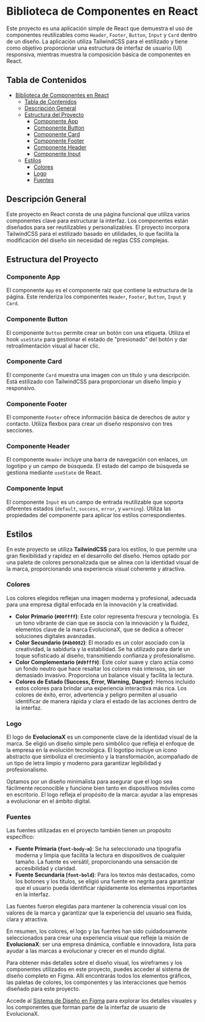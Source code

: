 # Biblioteca de Componentes en React

Este proyecto es una aplicación simple de React que demuestra el uso de componentes reutilizables como `Header`, `Footer`, `Button`, `Input` y `Card` dentro de un diseño. La aplicación utiliza TailwindCSS para el estilizado y tiene como objetivo proporcionar una estructura de interfaz de usuario (UI) responsiva, mientras muestra la composición básica de componentes en React.

## Tabla de Contenidos

- [Biblioteca de Componentes en React](#biblioteca-de-componentes-en-react)
  - [Tabla de Contenidos](#tabla-de-contenidos)
  - [Descripción General](#descripción-general)
  - [Estructura del Proyecto](#estructura-del-proyecto)
    - [Componente App](#componente-app)
    - [Componente Button](#componente-button)
    - [Componente Card](#componente-card)
    - [Componente Footer](#componente-footer)
    - [Componente Header](#componente-header)
    - [Componente Input](#componente-input)
  - [Estilos](#estilos)
    - [Colores](#colores)
    - [Logo](#logo)
    - [Fuentes](#fuentes)

## Descripción General

Este proyecto en React consta de una página funcional que utiliza varios componentes clave para estructurar la interfaz. Los componentes están diseñados para ser reutilizables y personalizables. El proyecto incorpora TailwindCSS para el estilizado basado en utilidades, lo que facilita la modificación del diseño sin necesidad de reglas CSS complejas.

## Estructura del Proyecto

### Componente App

El componente `App` es el componente raíz que contiene la estructura de la página. Este renderiza los componentes `Header`, `Footer`, `Button`, `Input` y `Card`.

### Componente Button

El componente `Button` permite crear un botón con una etiqueta. Utiliza el hook `useState` para gestionar el estado de "presionado" del botón y dar retroalimentación visual al hacer clic.

### Componente Card

El componente `Card` muestra una imagen con un título y una descripción. Está estilizado con TailwindCSS para proporcionar un diseño limpio y responsivo.

### Componente Footer

El componente `Footer` ofrece información básica de derechos de autor y contacto. Utiliza flexbox para crear un diseño responsivo con tres secciones.

### Componente Header

El componente `Header` incluye una barra de navegación con enlaces, un logotipo y un campo de búsqueda. El estado del campo de búsqueda se gestiona mediante `useState` de React.

### Componente Input

El componente `Input` es un campo de entrada reutilizable que soporta diferentes estados (`default`, `success`, `error`, y `warning`). Utiliza las propiedades del componente para aplicar los estilos correspondientes.

## Estilos

En este proyecto se utiliza **TailwindCSS** para los estilos, lo que permite una gran flexibilidad y rapidez en el desarrollo del diseño. Hemos optado por una paleta de colores personalizada que se alinea con la identidad visual de la marca, proporcionando una experiencia visual coherente y atractiva.

### Colores

Los colores elegidos reflejan una imagen moderna y profesional, adecuada para una empresa digital enfocada en la innovación y la creatividad.

- **Color Primario (`#00ffff`)**: Este color representa frescura y tecnología. Es un tono vibrante de cian que se asocia con la innovación y la fluidez, elementos clave de la marca EvolucionaX, que se dedica a ofrecer soluciones digitales avanzadas.
- **Color Secundario (`#4b0082`)**: El morado es un color asociado con la creatividad, la sabiduría y la estabilidad. Se ha utilizado para darle un toque sofisticado al diseño, transmitiendo confianza y profesionalismo.
- **Color Complementario (`#d9fff9`)**: Este color suave y claro actúa como un fondo neutro que hace resaltar los colores más intensos, sin ser demasiado invasivo. Proporciona un balance visual y facilita la lectura.
- **Colores de Estado (Success, Error, Warning, Danger)**: Hemos incluido estos colores para brindar una experiencia interactiva más rica. Los colores de éxito, error, advertencia y peligro permiten al usuario identificar de manera rápida y clara el estado de las acciones dentro de la interfaz.

### Logo

El logo de **EvolucionaX** es un componente clave de la identidad visual de la marca. Se eligió un diseño simple pero simbólico que refleja el enfoque de la empresa en la evolución tecnológica. El logotipo incluye un ícono abstracto que simboliza el crecimiento y la transformación, acompañado de un tipo de letra limpio y moderno para garantizar legibilidad y profesionalismo.

Optamos por un diseño minimalista para asegurar que el logo sea fácilmente reconocible y funcione bien tanto en dispositivos móviles como en escritorio. El logo refleja el propósito de la marca: ayudar a las empresas a evolucionar en el ámbito digital.

### Fuentes

Las fuentes utilizadas en el proyecto también tienen un propósito específico:

- **Fuente Primaria (`font-body-m`)**: Se ha seleccionado una tipografía moderna y limpia que facilita la lectura en dispositivos de cualquier tamaño. La fuente es versátil, proporcionando una sensación de accesibilidad y claridad.
- **Fuente Secundaria (`font-bold`)**: Para los textos más destacados, como los botones y los títulos, se eligió una fuente en negrita para garantizar que el usuario pueda identificar rápidamente los elementos importantes en la interfaz.

Las fuentes fueron elegidas para mantener la coherencia visual con los valores de la marca y garantizar que la experiencia del usuario sea fluida, clara y atractiva.

En resumen, los colores, el logo y las fuentes han sido cuidadosamente seleccionados para crear una experiencia visual que refleje la misión de **EvolucionaX**: ser una empresa dinámica, confiable e innovadora, lista para ayudar a las marcas a evolucionar y crecer en el mundo digital.

Para obtener más detalles sobre el diseño visual, los wireframes y los componentes utilizados en este proyecto, puedes acceder al sistema de diseño completo en Figma. Allí encontrarás todos los elementos gráficos, las paletas de colores, los componentes y las interacciones que hemos diseñado para este proyecto.

Accede al [Sistema de Diseño en Figma](https://www.figma.com/design/AiOuO7rcsDgk0U0Ae2N05d/EvolucionaX?node-id=51-87&t=Npq53P5rzmFUeZ8k-1) para explorar los detalles visuales y los componentes que forman parte de la interfaz de usuario de EvolucionaX.

